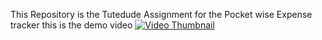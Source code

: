 This Repository is the Tutedude Assignment for the Pocket wise Expense tracker this is the demo video
[![Video Thumbnail](https://img.youtube.com/vi/ymycLcuLE84/maxresdefault.jpg)](https://youtube.com/shorts/ymycLcuLE84?feature=share)
